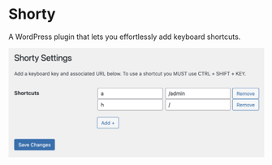 # Shorty
A WordPress plugin that lets you effortlessly add keyboard shortcuts.

![](https://github.com/zerosonesfun/shorty/blob/main/screenshot.png?raw=true)
